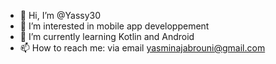 - 👋 Hi, I’m @Yassy30
- 👀 I’m interested in mobile app developpement
- 🌱 I’m currently learning Kotlin and Android
- 📫 How to reach me: via email yasminajabrouni@gmail.com 


<!---
Yassy30/Yassy30 is a ✨ special ✨ repository because its `README.md` (this file) appears on your GitHub profile.
You can click the Preview link to take a look at your changes.
--->

